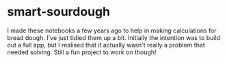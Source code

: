 # smart-sourdough
 
I made these notebooks a few years ago to help in making calculations for bread dough. I've just tidied them up a bit. Initially the intention was to build out a full app, but I realised that it actually wasn't really a problem that needed solving. Still a fun project to work on though!